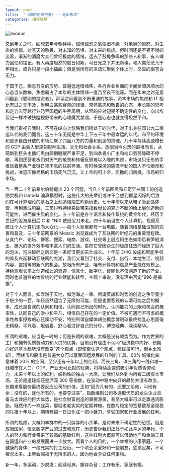 ```yaml
---
layout: post
title:  "《聪明的投资者》—— 走出焦虑"
categories: 编程随想
---
```


![exodus](https://wsfdl.oss-cn-qingdao.aliyuncs.com/exodus.png)

又到年关之时，回想去年今朝种种，诚惶诚恐之感依旧不绝：对欺瞒的愤怒、对生命的惋惜、对苍天的敬畏、对未知的恐惧、对未来的焦虑。但时间还是不紧不慢的流着，渐渐的消磨大众们曾经极度的情绪，远去了鼓角争鸣的那些人和事，有人竭力回忆和铭记，有人再度坦然的度日如斯。可日光之下并无新事，和人类茫茫几千年相比，或许只是一段小插曲；但是当所有的洪流汇聚到个体上时，又显的很苍白无力。

于国于己，瞬息万变的形势、普遍低迷情绪焦、各行各业负面的听闻给顺风顺水的心态当头数棒，焦虑霸占了本年的主体情绪一度乃至夜不能寐。而在年末之时无意间翻到《聪明的投资者》，拜读之间看到不断重演的故事，资本市场的焦虑和 IT 相比有过之无不及，当明白某些客观的规律，常怀感恩和敬畏的心态，用长期的思考和定力去穿越行业乃至国运的牛熊周期，从容的应对短期不确定性的变化，向出埃及记一样冲破狭隘视野带来的心理魔咒禁锢，于是心态也就变得坦然平和。

当我们审视自我时，不可在纵向上忽略我们所处于的时代，对于出身在邓公九二南巡年代的我们而言，这三十年无疑是中华上下五千年中最幸运的年代。和平的环境和逐步自由开放的市场汇聚了四面八方的力量和创造的灵魂，几十年持续高速增长的 GDP 由表入里深刻影响生活、文化和社会关系。放眼当今火热的直播而言，从萌新到巨头主播们黑白颠倒睡眠严重不足，到四季青小厂主和档口劳劳碌碌不停歇，再到民营老板们对天气的敬畏和转辗反侧难以入睡的焦虑，市场这只无形的手推动着整条产业链日夜不息的往前奔涌。有时候深深的感慨辛勤的国人不怕艰难和挑战，唯恐压抑桎梏的市场死气沉沉，让上帝的归上帝，凯撒的归凯撒，市场的归市场。

当一百二十年前希尔伯特提出 23 个问题，当八十年前图灵和丘奇异曲同工的创造图灵机和 lambda 演算模型时，这些伟大的先辈们或许不会想到群星闪烁的后浪们在可计算理论的基石之上创造熠熠生辉新历史。七十年前以来从电子管到晶体管，再到集成电路，工艺材料持续突破带来指数增长的算力不断的给上层创造新的可能性，进而催生质的变化。五十年前是各个语言和操作系统的黄金年代，经历半世纪的沧海桑田后 C 和 *NIX 依旧宝刀未老。四十年前诞生个人计算机，视窗系统让个人计算机走向大众化——每个人家里都有一台电脑。随着网络基础设施的完善和普及，三十年前网景的 Mosaic 浏览器成为了互联网的新纪元的重要里程碑。从此门户、论坛、博客、搜索、电商、游戏、社交等上层应用生态如雨后春笋般涌出，极大的提升效率和丰富人们的生活。虽然它曾因众生的极度狂热而经历了巨大的泡沫，泡沫破碎之后又是一条好汉更加茁壮成长。十年前 3/4G 设施和智能手机的普及兴起移动互联网的大潮，我们又看到了社交、支付、出行、本地生活、视频内容、直播等的新兴的机会。放眼所有产业，唯有计算机和信息产业能在规模上、持续高增长率上创造如此的奇迹，信息化、数字化、智能化不仅创造了新的产业，同时也普遍性的给传统的行业赋能和转型，主观上来说，没有理由否定“996 是福报”。

对于个人而言，如浮游于天地，如沧海之一束。所谓英雄和时势的创造之争毕竟少于极少的一茬，年轻虽然蕴含了无限的可能，但是也要客观的认清可能之后的概率。成长是自我的认同和相信，认同自己所出的时代，认同能力的上限和机会的概率性，认同自己的渺小和平凡，相信自己存在的一定价值。不被可遇而不可求的概率性故事撩拨的心弦躁动不安，特别所谓自媒体胡创概念博眼球最终扰乱心思而毫无精髓，平凡着、坦诚着、舒心着过好自己的分秒，博览经典、深读精华。

所谓的艰难，应当是一时的；但是长期的艰难，大概是没有顺势而为。作为世界的工厂和拥有优质劳动力和人口的优势，目前没有理由不认同“经济稳中向好、长期向好的基本趋势没有改变”这个观点（即使否认这个观点，移民虽可行，但乡土难却）。而楼市和股市是普遍大众可以享受国运发展的红利的工具。60% 城镇化率意味着 20% 的空间，至少还有十年以上的红利，而长三角、珠三角的一线和准一线城市在人口、GDP、产业无可比拟的优势，将持续高速的吸引年优质青劳动力，未来十年以上的红利，结构性的独占一大席。让我们从外到内再看二级资本市场，无论是道琼斯还是沪深 300 等指数，在波动中稳中向好的趋势并没有改变，长期来看股价最终要反应公司的价值。正如“因为凡有的，还要加给他，叫他有余；没有的，连他所有的，也要夺过来”，指数编制公司多选取优质的龙头企业具备马太效应的巨大优势，是社会财富创造的重要源泉，甚至大概率可以走赢通货膨胀。既然作为一株韭菜，那就老老实实的定期种植，在数片稳定的宽基数基金稳稳的扎根十年以上，期待有招一日进化成一把小镰刀，享受国家和行业发展的红利。

所谓的焦虑，大概如羊群中的一只胖胖的小羔羊，是对未来不确定性的恐慌。但是放眼国家、信息数字产业的过去和现在，历史告诉我们正处于如此幸运的年代，个人的努力和行业带来了较高的基础红利，这些红利大概率可以借助地产和金融工具在国运和产业的发展而进一步放大。再看个人的目的，一个幸福的小康家庭、一个健康的身体、一段充实的打工经历、一个项业余爱好和一些朋友，感恩足矣，不可奢求太多。上帝会赐福于无所求的人，因为他会享受任何事物。

新一年，多运动，少脱发；阅读经典，摒弃杂音；工作有乐，家庭有福。
